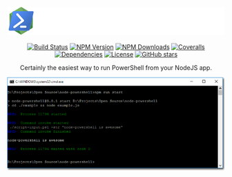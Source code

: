 <p align="center">
  <img src="../assets/logo.png" alt="Slate: API Documentation Generator" height="64">
  <br/><br/>
  <a href="https://travis-ci.org/rannn505/node-powershell"><img src="https://img.shields.io/travis/rannn505/node-powershell.svg?style=flat-square" alt="Build Status"></a>
  <a href="https://www.npmjs.com/package/node-powershell"><img src="https://img.shields.io/npm/v/node-powershell.svg?style=flat-square" alt="NPM Version"></a>
  <a href="https://npm-stat.com/charts.html?package=node-powershell"><img src="https://img.shields.io/npm/dt/node-powershell.svg?style=flat-square" alt="NPM Downloads"></a>
  <a href="https://coveralls.io/github/rannn505/node-powershell"><img src="https://img.shields.io/coveralls/rannn505/node-powershell.svg?style=flat-square" alt="Coveralls"></a>
  <a href="https://david-dm.org/rannn505/node-powershell"><img src="https://img.shields.io/david/rannn505/node-powershell.svg?style=flat-square" alt="Dependencies"></a>
  <a href="https://github.com/rannn505/node-powershell/blob/master/LICENSE"><img src="https://img.shields.io/github/license/rannn505/node-powershell.svg?style=flat-square" alt="License"></a>
  <a href="/rannn505/node-powershell/star"><img src="https://img.shields.io/github/stars/rannn505/node-powershell.svg?style=social&label=Star" alt=" GitHub stars"></a>
</p>

<p align="center">Certainly the easiest way to run PowerShell from your NodeJS app.</p>

<p align="center"><img src="../assets/run.png" width=700 alt="Screenshot of Example Node-PowerShell Run."></p>
